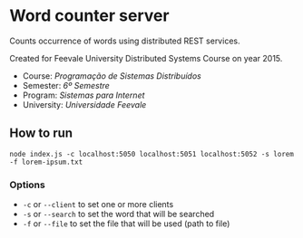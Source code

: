 # Word counter server

Counts occurrence of words using distributed REST services.

Created for Feevale University Distributed Systems Course on year 2015.

* Course: _Programação de Sistemas Distribuídos_
* Semester: _6º Semestre_
* Program: _Sistemas para Internet_
* University: _Universidade Feevale_

## How to run

```console
node index.js -c localhost:5050 localhost:5051 localhost:5052 -s lorem -f lorem-ipsum.txt
```

### Options

* `-c` or `--client` to set one or more clients
* `-s` or `--search` to set the word that will be searched
* `-f` or `--file` to set the file that will be used (path to file)
